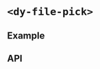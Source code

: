 # `<dy-file-pick>`

## Example

<gbp-example
  name="dy-file-pick"
  props='{"style": "width: 80%;", "@change": "(evt) => evt.target.value = evt.detail", "multiple": true, "type": "image"}'
  src="https://jspm.dev/duoyun-ui/elements/file-pick"></gbp-example>

## API

<gbp-api src="/src/elements/file-pick.ts"></gbp-api>
